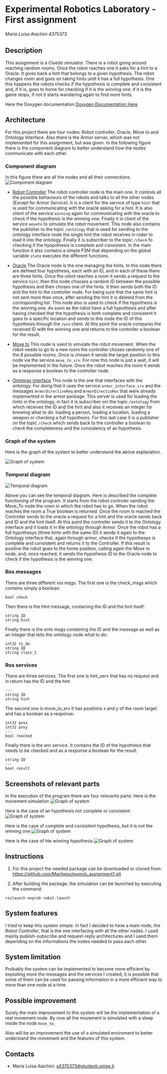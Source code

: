 # Experimental Robotics Laboratory - First assignment

###### Maria Luisa Aiachini 4375373

## Description
This assignment is a Cluedo simulator. There is a robot going around reaching random rooms. Once the robot reaches one it asks for a hint to a Oracle. It gives back a hint that belongs to a given hypothesis. The robot changes room and goes on taking hints until it has a full hypothesis. One this happens the robots checks if the hypothesis is complete and consistent and, if it is, goes to home for checking if it is the winning one: if it is the game stops, if not it starts wandering again to find more hints.

Here the Doxygen documentation [Doxygen Documentation Here](file:///C:/Users/mlu97/Downloads/exprob-master/exprob-master/Docs/html/index.html)
## Architecture
For this project there are four nodes: Robot controller, Oracle, Move to and Ontology Interface. Also there is the Armor server, which was not implemented for this assignment, but was given. In the following figure there is the component diagram to better understand how the nodes communicate with each other.
### Component diagram
In this figure there are all the nodes and all their connections.
![Component diagram](Imgs/structural_diagram.png)

- [Robot Controller](https://github.com/Marilwoo/exprob_assignment1/blob/master/scripts/controller.py)
The robot controller node is the main one. It controls all the possible behaviours of the robots and talks to all the other nodes (Except for Armor Service). It is a client for the service of type `hint` that is used for communicating with the oracle asking for a hint. It is also client of the service `winning` again for communicating with the oracle to check if the hypothesis is the winning one. Finally it is client of the service `moveto` to simulate the robot movement.
This node also contains the publisher to the topic `/ontology` that is used for sending to the ontology interface node the single hint the robot receives in roder to load it into the ontology. Finally it is subscriber to the topic `/check` fo checking if the hyopothesis is complete and consistent.
In the main function it also contains a simple FSM that depending on the global variable `state` executes the different functions.

- [Oracle](https://github.com/Marilwoo/exprob_assignment1/blob/master/scripts/oracle.py) The Oracle node is the one managing the hints. In this node there are defined four hypothesis, each with an ID, and in each of these there are three hints. Once the robot reaches a room it sends a request to the service `hint`; then this node chooses a random ID between the possible hypothesis and then choses one of the hints. It then sends both the ID and the hint to the controller node. For being sure that the same hint is not sent more than once, after sending the hint it is deleted from the corresponding list. This node also is used to check if the hypothesis is the winning one. As soon as the robot have a full hypothesis and after having checked that the hypothesis is both complete and consistent it goes to a specific location and sends to this node the ID of this hypothesis through the `/win` client. At this point the oracle compares the received ID with the winning one and returns to the controller a boolean for the result.

- [Move to](https://github.com/Marilwoo/exprob_assignment1/blob/master/scripts/move_to.py) This node is used to simulate the robot movement. When the robot needs to go to a new room the controller choses randomly one of the 8 possible rooms. Once is chosen it sends the target position to this node via the service `move_to_srv`. For now this node is just a wait, it will be implemented in the future. Once the robot reaches the room it sends as a response a boolean to the controller node.

- [Ontology interface](https://github.com/Marilwoo/exprob_assignment1/blob/master/scripts/onto_interface.py) This node is the one that interfaces with the ontology. For doing that it uses the service `armor_interface_srv` and the messages `ArmorDirectiveReq` and `ArmorDirectivRes` that were already implemented in the armor package. This server is used for loading the hints in the ontology, in fact it is subscriber oin the topic `/ontology` from which receives the ID and the hint and also it receives an integer for knowing what to do: loading a person, loading a location, loading a weapon or checking a full hypothesis. For this last case it is a publisher on the topic `/check` which sends back to the controller a boolean to check the completeness and the consistency of an hypothesis.

### Graph of the system
Here is the graph of the system to better understand the above explanation.

![Graph of system](Imgs/rosgraph.png)
### Temporal diagram
![Temporal diagram](Imgs/temporal_diagram.png)

Above you can see the temporal diagram. Here is described the complete functioning of the program. It starts from the robot controler sending the Move_To node the room in which the robot has to go. When the robot reaches the room a True boolean is returned. Once the room is reached the Controller sends to the oracle a request for a hint and the oracle sends back and ID and the hint itself. At this point the controller sends it to the Ontology interface and it loads it in the ontology through Armor. Once the robot has a full hypothesys (three hints with the same ID) it sends it again to the Ontology interface that, again through armor, checks if the hypothesys is complete and consistent and returns it to the Controller. If this result is positive the robot goes to the home position, calling again the Move to node, and, once reached, it sends the hypothesis ID to the Oracle node to check if the hypothesis is the winning one. 


### Ros messages
There are three different ros msgs. The first one is the check_msgs which contains simply a boolean:
```
bool check
```
Then there is the Hint message, containing the ID and the hint itself:
```
string ID
string hint
```
Finally there is the onto msgs containing the ID and the message as well as an integer that tells the ontology node what to do:
```
int32 to_do
string ID
string class_1
```
### Ros services
There are three services. The first one is hint_serv that has no request and in return has the ID and the hint
```
---
string ID
string hint
```
The second one is move_to_srv it has positions x and y of the room target and has a boolean as a response.
```
int32 posx
int32 posy
---
bool reached
```
Finally there is the win service. It contains the ID of the hypothesis that needs to be checked and as a response a boolean for the result.
```
string ID
---
bool result
```

## Screenshots of relevant parts
In the execution of the program there are four relevants parts:
Here is the movement simulation
![Graph of system](Imgs/Move.jpeg)

Here is the case of an hypothesis not complete or consistent
![Graph of system](Imgs/NotCons.jpeg)

Here is the case of complete and consistent hypothesis, but it is not the winning one
![Graph of system](Imgs/NotWin.jpeg)

Here is the case of hte winning hypothesis
![Graph of system](Imgs/Win.jpeg)


## Instructions
1. For this project the needed package can be downloaded or cloned from:
https://github.com/Marilwoo/exprob_assignment1.git

2. After building the package, the simulation can be launched by executing the command:
```
roslaunch exprob robot.launch
```

## System features
I tried to keep this system simple. In fact I decided to have a main node, the Robot Controller, that is the one interfacing with all the other nodes. I used mainly publish-subscribe and request-reply architectures and I used them depending on the informations the nodes needed to pass each other.

## System limitation
Probably the system can be implemented to become more efficient by exploiting more the messages and the services I created, it is possible that some of them can be used for passing information in a more efficient way to more than one node at a time.

## Possible improvement
Surely the main improvement to this system will be the implementation of a real movement node. By now all the movement is simulated with a sleep inside the node `move_to`.

Also will be an improvement the use of a simulated enviroment to better understand the movement and the features of this system.
## Contacts
- Maria Luisa Aiachini: s4375373@studenti.unige.it
